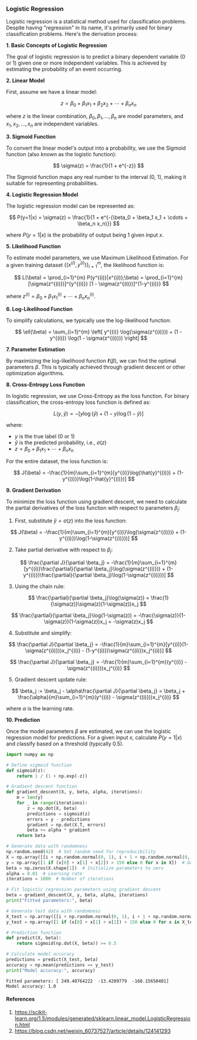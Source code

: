### Logistic Regression

Logistic regression is a statistical method used for classification problems. Despite having "regression" in its name, it's primarily used for binary classification problems. Here's the derivation process:

**1. Basic Concepts of Logistic Regression**

The goal of logistic regression is to predict a binary dependent variable (0 or 1) given one or more independent variables. This is achieved by estimating the probability of an event occurring.

**2. Linear Model**

First, assume we have a linear model:

$$
z = \beta_0 + \beta_1 x_1 + \beta_2 x_2 + \cdots + \beta_n x_n
$$

where $z$ is the linear combination, $\beta_0, \beta_1, \ldots, \beta_n$ are model parameters, and $x_1, x_2, \ldots, x_n$ are independent variables.

**3. Sigmoid Function**

To convert the linear model's output into a probability, we use the Sigmoid function (also known as the logistic function):

$$
\sigma(z) = \frac{1}{1 + e^{-z}}
$$

The Sigmoid function maps any real number to the interval (0, 1), making it suitable for representing probabilities.

**4. Logistic Regression Model**

The logistic regression model can be represented as:

$$
P(y=1|x) = \sigma(z) = \frac{1}{1 + e^{-(\beta_0 + \beta_1 x_1 + \cdots + \beta_n x_n)}}
$$

where $P(y=1|x)$ is the probability of output being 1 given input $x$.

**5. Likelihood Function**

To estimate model parameters, we use Maximum Likelihood Estimation. For a given training dataset $\{(x^{(i)}, y^{(i)})\}_{i=1}^{m}$, the likelihood function is:

$$
L(\beta) = \prod_{i=1}^{m} P(y^{(i)}|x^{(i)};\beta) = \prod_{i=1}^{m} [\sigma(z^{(i)})]^{y^{(i)}} [1 - \sigma(z^{(i)})]^{1-y^{(i)}}
$$

where $z^{(i)} = \beta_0 + \beta_1 x_1^{(i)} + \cdots + \beta_n x_n^{(i)}$.

**6. Log-Likelihood Function**

To simplify calculations, we typically use the log-likelihood function:

$$
\ell(\beta) = \sum_{i=1}^{m} \left[ y^{(i)} \log(\sigma(z^{(i)})) + (1 - y^{(i)}) \log(1 - \sigma(z^{(i)})) \right]
$$

**7. Parameter Estimation**

By maximizing the log-likelihood function $\ell(\beta)$, we can find the optimal parameters $\beta$. This is typically achieved through gradient descent or other optimization algorithms.

**8. Cross-Entropy Loss Function**

In logistic regression, we use Cross-Entropy as the loss function. For binary classification, the cross-entropy loss function is defined as:

$$
L(y, \hat{y}) = -[y\log(\hat{y}) + (1-y)\log(1-\hat{y})]
$$

where:
- $y$ is the true label (0 or 1)
- $\hat{y}$ is the predicted probability, i.e., $\sigma(z)$
- $z = \beta_0 + \beta_1 x_1 + \cdots + \beta_n x_n$

For the entire dataset, the loss function is:

$$
J(\beta) = -\frac{1}{m}\sum_{i=1}^{m}[y^{(i)}\log(\hat{y}^{(i)}) + (1-y^{(i)})\log(1-\hat{y}^{(i)})]
$$

**9. Gradient Derivation**

To minimize the loss function using gradient descent, we need to calculate the partial derivatives of the loss function with respect to parameters $\beta_j$:

1) First, substitute $\hat{y} = \sigma(z)$ into the loss function:

$$
J(\beta) = -\frac{1}{m}\sum_{i=1}^{m}[y^{(i)}\log(\sigma(z^{(i)})) + (1-y^{(i)})\log(1-\sigma(z^{(i)}))]
$$

2) Take partial derivative with respect to $\beta_j$:

$$
\frac{\partial J}{\partial \beta_j} = -\frac{1}{m}\sum_{i=1}^{m}[y^{(i)}\frac{\partial}{\partial \beta_j}\log(\sigma(z^{(i)})) + (1-y^{(i)})\frac{\partial}{\partial \beta_j}\log(1-\sigma(z^{(i)}))]
$$

3) Using the chain rule:

$$
\frac{\partial}{\partial \beta_j}\log(\sigma(z)) = \frac{1}{\sigma(z)}\sigma(z)(1-\sigma(z))x_j
$$

$$
\frac{\partial}{\partial \beta_j}\log(1-\sigma(z)) = -\frac{\sigma(z)}{1-\sigma(z)}(1-\sigma(z))x_j = -\sigma(z)x_j
$$

4) Substitute and simplify:

$$
\frac{\partial J}{\partial \beta_j} = -\frac{1}{m}\sum_{i=1}^{m}[y^{(i)}(1-\sigma(z^{(i)}))x_j^{(i)} - (1-y^{(i)})\sigma(z^{(i)})x_j^{(i)}]
$$

$$
\frac{\partial J}{\partial \beta_j} = -\frac{1}{m}\sum_{i=1}^{m}(y^{(i)} - \sigma(z^{(i)}))x_j^{(i)}
$$

5) Gradient descent update rule:

$$
\beta_j := \beta_j - \alpha\frac{\partial J}{\partial \beta_j} = \beta_j + \frac{\alpha}{m}\sum_{i=1}^{m}(y^{(i)} - \sigma(z^{(i)}))x_j^{(i)}
$$

where $\alpha$ is the learning rate.

**10. Prediction**

Once the model parameters $\beta$ are estimated, we can use the logistic regression model for predictions. For a given input $x$, calculate $P(y=1|x)$ and classify based on a threshold (typically 0.5).


```python
import numpy as np

# Define sigmoid function
def sigmoid(z):
    return 1 / (1 + np.exp(-z))

# Gradient descent function
def gradient_descent(X, y, beta, alpha, iterations):
    m = len(y)
    for _ in range(iterations):
        z = np.dot(X, beta)
        predictions = sigmoid(z)
        errors = y - predictions
        gradient = np.dot(X.T, errors)
        beta += alpha * gradient
    return beta

# Generate data with randomness
np.random.seed(42)  # Set random seed for reproducibility
X = np.array([[i + np.random.normal(0, 1), i + 1 + np.random.normal(0, 1), i + 2 + np.random.normal(0, 1)] for i in range(100)])  # 100 samples, 3 features each with randomness
y = np.array([1 if (x[0] + x[1] + x[2]) > 150 else 0 for x in X])  # Generate labels based on feature sum
beta = np.zeros(X.shape[1])  # Initialize parameters to zero
alpha = 0.01  # Learning rate
iterations = 1000  # Number of iterations

# Fit logistic regression parameters using gradient descent
beta = gradient_descent(X, y, beta, alpha, iterations)
print("Fitted parameters:", beta)

# Generate test data with randomness
X_test = np.array([[i + np.random.normal(0, 1), i + 1 + np.random.normal(0, 1), i + 2 + np.random.normal(0, 1)] for i in range(100, 120)])  # 20 test samples
y_test = np.array([1 if (x[0] + x[1] + x[2]) > 150 else 0 for x in X_test])  # Generate test labels

# Prediction function
def predict(X, beta):
    return sigmoid(np.dot(X, beta)) >= 0.5

# Calculate model accuracy
predictions = predict(X_test, beta)
accuracy = np.mean(predictions == y_test)
print("Model accuracy:", accuracy)
```
```
Fitted parameters: [ 249.40764222  -13.4209779  -168.15650401]
Model accuracy: 1.0
```

#### References
1. https://scikit-learn.org/1.5/modules/generated/sklearn.linear_model.LogisticRegression.html
2. https://blog.csdn.net/weixin_60737527/article/details/124141293